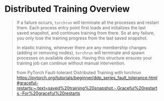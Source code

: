 

# Distributed Training Overview

> If a failure occurs, `torchrun` will terminate all the processes and restart them. Each process entry point first loads and initializes the last saved snapshot, and continues training from there. So at any failure, you only lose the training progress from the last saved snapshot.
>
> In elastic training, whenever there are any membership changes (adding or removing nodes), `torchrun` will terminate and spawn processes on available devices. Having this structure ensures your training job can continue without manual intervention.
>
> from PyTorch Fault-tolerant Distributed Training with torchrun https://pytorch.org/tutorials/beginner/ddp_series_fault_tolerance.html#graceful-restarts:~:text=saved%20training%20snapshot.-,Graceful%20restarts,-For%20graceful%20restarts
